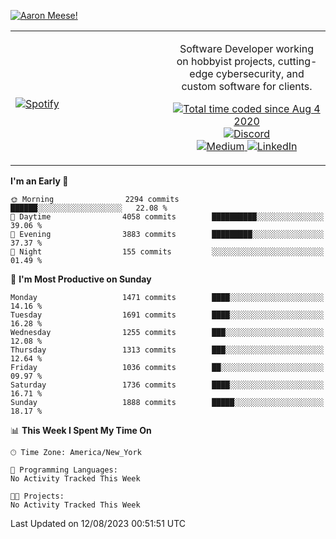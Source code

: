 [![Aaron Meese!](https://user-images.githubusercontent.com/17814535/88975338-a2aabf00-d27f-11ea-963f-8a19608716b4.png)](https://github.com/ajmeese7/readme-ascii "README ASCII")

<!-- Modified from project here: https://github.com/novatorem/novatorem -->
<table width="100%">
  <tr>
  <td width="50%">

&nbsp; <br> [![Spotify](https://ajmeese7.vercel.app/api/spotify)](https://open.spotify.com/user/ajmeese)

  </td>
  <td width="50%">
    <p align="center">
    Software Developer working on hobbyist projects, cutting-edge cybersecurity, and custom software for clients.
    </p>
    <p align="center">
      <a href="https://wakatime.com/@f726891d-3b02-46cd-9b60-e8c59f9e2b14">
        <img src="https://wakatime.com/badge/user/f726891d-3b02-46cd-9b60-e8c59f9e2b14.svg" alt="Total time coded since Aug 4 2020" title="WakaTime" />
      </a>
      <a href="http://link.aaronmeese.com/discord">
        <img src="https://img.shields.io/badge/discord-ajmeese7%234835-369?style=flat-square&logo=discord&logoColor=white&color=purple" alt="Discord" title="Discord">
      </a>
      <br />
      <a href="https://link.aaronmeese.com/medium">
        <img src="https://img.shields.io/badge/medium-ajmeese7-1DB954?style=flat-square&logo=medium&logoColor=white" alt="Medium" title="Medium">
      </a>
      <a href="https://link.aaronmeese.com/linkedin">
        <img src="https://img.shields.io/badge/linkedIn-aaronmeese-1DB954?style=flat-square&logo=linkedin&logoColor=white&color=blue" alt="LinkedIn" title="LinkedIn">
      </a>
    </p>
  </td>

</table>

[//]: <> (The `&nbsp;` is to have Aphelion take up more space)

<!--START_SECTION:waka-->
**I'm an Early 🐤** 

```text
🌞 Morning                2294 commits        ██████░░░░░░░░░░░░░░░░░░░   22.08 % 
🌆 Daytime                4058 commits        ██████████░░░░░░░░░░░░░░░   39.06 % 
🌃 Evening                3883 commits        █████████░░░░░░░░░░░░░░░░   37.37 % 
🌙 Night                  155 commits         ░░░░░░░░░░░░░░░░░░░░░░░░░   01.49 % 
```
📅 **I'm Most Productive on Sunday** 

```text
Monday                   1471 commits        ████░░░░░░░░░░░░░░░░░░░░░   14.16 % 
Tuesday                  1691 commits        ████░░░░░░░░░░░░░░░░░░░░░   16.28 % 
Wednesday                1255 commits        ███░░░░░░░░░░░░░░░░░░░░░░   12.08 % 
Thursday                 1313 commits        ███░░░░░░░░░░░░░░░░░░░░░░   12.64 % 
Friday                   1036 commits        ██░░░░░░░░░░░░░░░░░░░░░░░   09.97 % 
Saturday                 1736 commits        ████░░░░░░░░░░░░░░░░░░░░░   16.71 % 
Sunday                   1888 commits        █████░░░░░░░░░░░░░░░░░░░░   18.17 % 
```


📊 **This Week I Spent My Time On** 

```text
🕑︎ Time Zone: America/New_York

💬 Programming Languages: 
No Activity Tracked This Week

🐱‍💻 Projects: 
No Activity Tracked This Week
```


 Last Updated on 12/08/2023 00:51:51 UTC
<!--END_SECTION:waka-->
